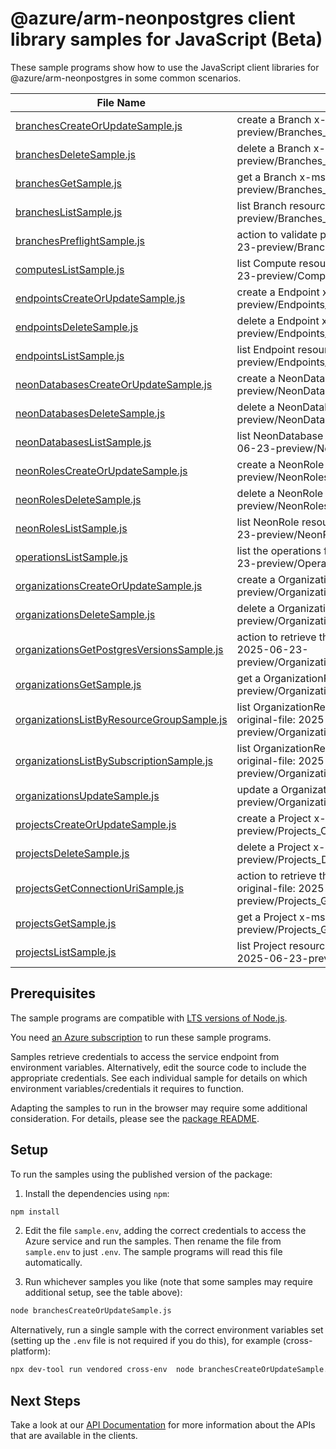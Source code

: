 # @azure/arm-neonpostgres client library samples for JavaScript (Beta)

These sample programs show how to use the JavaScript client libraries for @azure/arm-neonpostgres in some common scenarios.

| **File Name**                                                                       | **Description**                                                                                                                                    |
| ----------------------------------------------------------------------------------- | -------------------------------------------------------------------------------------------------------------------------------------------------- |
| [branchesCreateOrUpdateSample.js][branchescreateorupdatesample]                     | create a Branch x-ms-original-file: 2025-06-23-preview/Branches_CreateOrUpdate_MaximumSet_Gen.json                                                 |
| [branchesDeleteSample.js][branchesdeletesample]                                     | delete a Branch x-ms-original-file: 2025-06-23-preview/Branches_Delete_MaximumSet_Gen.json                                                         |
| [branchesGetSample.js][branchesgetsample]                                           | get a Branch x-ms-original-file: 2025-06-23-preview/Branches_Get_MaximumSet_Gen.json                                                               |
| [branchesListSample.js][brancheslistsample]                                         | list Branch resources by Project x-ms-original-file: 2025-06-23-preview/Branches_List_MaximumSet_Gen.json                                          |
| [branchesPreflightSample.js][branchespreflightsample]                               | action to validate preflight checks. x-ms-original-file: 2025-06-23-preview/Branches_Preflight_Database_Gen.json                                   |
| [computesListSample.js][computeslistsample]                                         | list Compute resources by Branch x-ms-original-file: 2025-06-23-preview/Computes_List_MaximumSet_Gen.json                                          |
| [endpointsCreateOrUpdateSample.js][endpointscreateorupdatesample]                   | create a Endpoint x-ms-original-file: 2025-06-23-preview/Endpoints_CreateOrUpdate_MaximumSet_Gen.json                                              |
| [endpointsDeleteSample.js][endpointsdeletesample]                                   | delete a Endpoint x-ms-original-file: 2025-06-23-preview/Endpoints_Delete_MaximumSet_Gen.json                                                      |
| [endpointsListSample.js][endpointslistsample]                                       | list Endpoint resources by Branch x-ms-original-file: 2025-06-23-preview/Endpoints_List_MaximumSet_Gen.json                                        |
| [neonDatabasesCreateOrUpdateSample.js][neondatabasescreateorupdatesample]           | create a NeonDatabase x-ms-original-file: 2025-06-23-preview/NeonDatabases_CreateOrUpdate_MaximumSet_Gen.json                                      |
| [neonDatabasesDeleteSample.js][neondatabasesdeletesample]                           | delete a NeonDatabase x-ms-original-file: 2025-06-23-preview/NeonDatabases_Delete_MaximumSet_Gen.json                                              |
| [neonDatabasesListSample.js][neondatabaseslistsample]                               | list NeonDatabase resources by Branch x-ms-original-file: 2025-06-23-preview/NeonDatabases_List_MaximumSet_Gen.json                                |
| [neonRolesCreateOrUpdateSample.js][neonrolescreateorupdatesample]                   | create a NeonRole x-ms-original-file: 2025-06-23-preview/NeonRoles_CreateOrUpdate_MaximumSet_Gen.json                                              |
| [neonRolesDeleteSample.js][neonrolesdeletesample]                                   | delete a NeonRole x-ms-original-file: 2025-06-23-preview/NeonRoles_Delete_MaximumSet_Gen.json                                                      |
| [neonRolesListSample.js][neonroleslistsample]                                       | list NeonRole resources by Branch x-ms-original-file: 2025-06-23-preview/NeonRoles_List_MaximumSet_Gen.json                                        |
| [operationsListSample.js][operationslistsample]                                     | list the operations for the provider x-ms-original-file: 2025-06-23-preview/Operations_List_MaximumSet_Gen.json                                    |
| [organizationsCreateOrUpdateSample.js][organizationscreateorupdatesample]           | create a OrganizationResource x-ms-original-file: 2025-06-23-preview/Organizations_CreateOrUpdate_MaximumSet_Gen.json                              |
| [organizationsDeleteSample.js][organizationsdeletesample]                           | delete a OrganizationResource x-ms-original-file: 2025-06-23-preview/Organizations_Delete_MaximumSet_Gen.json                                      |
| [organizationsGetPostgresVersionsSample.js][organizationsgetpostgresversionssample] | action to retrieve the PostgreSQL versions. x-ms-original-file: 2025-06-23-preview/Organizations_GetPostgresVersions_MaximumSet_Gen.json           |
| [organizationsGetSample.js][organizationsgetsample]                                 | get a OrganizationResource x-ms-original-file: 2025-06-23-preview/Organizations_Get_MaximumSet_Gen.json                                            |
| [organizationsListByResourceGroupSample.js][organizationslistbyresourcegroupsample] | list OrganizationResource resources by resource group x-ms-original-file: 2025-06-23-preview/Organizations_ListByResourceGroup_MaximumSet_Gen.json |
| [organizationsListBySubscriptionSample.js][organizationslistbysubscriptionsample]   | list OrganizationResource resources by subscription ID x-ms-original-file: 2025-06-23-preview/Organizations_ListBySubscription_MaximumSet_Gen.json |
| [organizationsUpdateSample.js][organizationsupdatesample]                           | update a OrganizationResource x-ms-original-file: 2025-06-23-preview/Organizations_Update_MaximumSet_Gen.json                                      |
| [projectsCreateOrUpdateSample.js][projectscreateorupdatesample]                     | create a Project x-ms-original-file: 2025-06-23-preview/Projects_CreateOrUpdate_MaximumSet_Gen.json                                                |
| [projectsDeleteSample.js][projectsdeletesample]                                     | delete a Project x-ms-original-file: 2025-06-23-preview/Projects_Delete_MaximumSet_Gen.json                                                        |
| [projectsGetConnectionUriSample.js][projectsgetconnectionurisample]                 | action to retrieve the connection URI for the Neon Database. x-ms-original-file: 2025-06-23-preview/Projects_GetConnectionUri_MaximumSet_Gen.json  |
| [projectsGetSample.js][projectsgetsample]                                           | get a Project x-ms-original-file: 2025-06-23-preview/Projects_Get_MaximumSet_Gen.json                                                              |
| [projectsListSample.js][projectslistsample]                                         | list Project resources by OrganizationResource x-ms-original-file: 2025-06-23-preview/Projects_List_MaximumSet_Gen.json                            |

## Prerequisites

The sample programs are compatible with [LTS versions of Node.js](https://github.com/nodejs/release#release-schedule).

You need [an Azure subscription][freesub] to run these sample programs.

Samples retrieve credentials to access the service endpoint from environment variables. Alternatively, edit the source code to include the appropriate credentials. See each individual sample for details on which environment variables/credentials it requires to function.

Adapting the samples to run in the browser may require some additional consideration. For details, please see the [package README][package].

## Setup

To run the samples using the published version of the package:

1. Install the dependencies using `npm`:

```bash
npm install
```

2. Edit the file `sample.env`, adding the correct credentials to access the Azure service and run the samples. Then rename the file from `sample.env` to just `.env`. The sample programs will read this file automatically.

3. Run whichever samples you like (note that some samples may require additional setup, see the table above):

```bash
node branchesCreateOrUpdateSample.js
```

Alternatively, run a single sample with the correct environment variables set (setting up the `.env` file is not required if you do this), for example (cross-platform):

```bash
npx dev-tool run vendored cross-env  node branchesCreateOrUpdateSample.js
```

## Next Steps

Take a look at our [API Documentation][apiref] for more information about the APIs that are available in the clients.

[branchescreateorupdatesample]: https://github.com/Azure/azure-sdk-for-js/blob/main/sdk/neonpostgres/arm-neonpostgres/samples/v2-beta/javascript/branchesCreateOrUpdateSample.js
[branchesdeletesample]: https://github.com/Azure/azure-sdk-for-js/blob/main/sdk/neonpostgres/arm-neonpostgres/samples/v2-beta/javascript/branchesDeleteSample.js
[branchesgetsample]: https://github.com/Azure/azure-sdk-for-js/blob/main/sdk/neonpostgres/arm-neonpostgres/samples/v2-beta/javascript/branchesGetSample.js
[brancheslistsample]: https://github.com/Azure/azure-sdk-for-js/blob/main/sdk/neonpostgres/arm-neonpostgres/samples/v2-beta/javascript/branchesListSample.js
[branchespreflightsample]: https://github.com/Azure/azure-sdk-for-js/blob/main/sdk/neonpostgres/arm-neonpostgres/samples/v2-beta/javascript/branchesPreflightSample.js
[computeslistsample]: https://github.com/Azure/azure-sdk-for-js/blob/main/sdk/neonpostgres/arm-neonpostgres/samples/v2-beta/javascript/computesListSample.js
[endpointscreateorupdatesample]: https://github.com/Azure/azure-sdk-for-js/blob/main/sdk/neonpostgres/arm-neonpostgres/samples/v2-beta/javascript/endpointsCreateOrUpdateSample.js
[endpointsdeletesample]: https://github.com/Azure/azure-sdk-for-js/blob/main/sdk/neonpostgres/arm-neonpostgres/samples/v2-beta/javascript/endpointsDeleteSample.js
[endpointslistsample]: https://github.com/Azure/azure-sdk-for-js/blob/main/sdk/neonpostgres/arm-neonpostgres/samples/v2-beta/javascript/endpointsListSample.js
[neondatabasescreateorupdatesample]: https://github.com/Azure/azure-sdk-for-js/blob/main/sdk/neonpostgres/arm-neonpostgres/samples/v2-beta/javascript/neonDatabasesCreateOrUpdateSample.js
[neondatabasesdeletesample]: https://github.com/Azure/azure-sdk-for-js/blob/main/sdk/neonpostgres/arm-neonpostgres/samples/v2-beta/javascript/neonDatabasesDeleteSample.js
[neondatabaseslistsample]: https://github.com/Azure/azure-sdk-for-js/blob/main/sdk/neonpostgres/arm-neonpostgres/samples/v2-beta/javascript/neonDatabasesListSample.js
[neonrolescreateorupdatesample]: https://github.com/Azure/azure-sdk-for-js/blob/main/sdk/neonpostgres/arm-neonpostgres/samples/v2-beta/javascript/neonRolesCreateOrUpdateSample.js
[neonrolesdeletesample]: https://github.com/Azure/azure-sdk-for-js/blob/main/sdk/neonpostgres/arm-neonpostgres/samples/v2-beta/javascript/neonRolesDeleteSample.js
[neonroleslistsample]: https://github.com/Azure/azure-sdk-for-js/blob/main/sdk/neonpostgres/arm-neonpostgres/samples/v2-beta/javascript/neonRolesListSample.js
[operationslistsample]: https://github.com/Azure/azure-sdk-for-js/blob/main/sdk/neonpostgres/arm-neonpostgres/samples/v2-beta/javascript/operationsListSample.js
[organizationscreateorupdatesample]: https://github.com/Azure/azure-sdk-for-js/blob/main/sdk/neonpostgres/arm-neonpostgres/samples/v2-beta/javascript/organizationsCreateOrUpdateSample.js
[organizationsdeletesample]: https://github.com/Azure/azure-sdk-for-js/blob/main/sdk/neonpostgres/arm-neonpostgres/samples/v2-beta/javascript/organizationsDeleteSample.js
[organizationsgetpostgresversionssample]: https://github.com/Azure/azure-sdk-for-js/blob/main/sdk/neonpostgres/arm-neonpostgres/samples/v2-beta/javascript/organizationsGetPostgresVersionsSample.js
[organizationsgetsample]: https://github.com/Azure/azure-sdk-for-js/blob/main/sdk/neonpostgres/arm-neonpostgres/samples/v2-beta/javascript/organizationsGetSample.js
[organizationslistbyresourcegroupsample]: https://github.com/Azure/azure-sdk-for-js/blob/main/sdk/neonpostgres/arm-neonpostgres/samples/v2-beta/javascript/organizationsListByResourceGroupSample.js
[organizationslistbysubscriptionsample]: https://github.com/Azure/azure-sdk-for-js/blob/main/sdk/neonpostgres/arm-neonpostgres/samples/v2-beta/javascript/organizationsListBySubscriptionSample.js
[organizationsupdatesample]: https://github.com/Azure/azure-sdk-for-js/blob/main/sdk/neonpostgres/arm-neonpostgres/samples/v2-beta/javascript/organizationsUpdateSample.js
[projectscreateorupdatesample]: https://github.com/Azure/azure-sdk-for-js/blob/main/sdk/neonpostgres/arm-neonpostgres/samples/v2-beta/javascript/projectsCreateOrUpdateSample.js
[projectsdeletesample]: https://github.com/Azure/azure-sdk-for-js/blob/main/sdk/neonpostgres/arm-neonpostgres/samples/v2-beta/javascript/projectsDeleteSample.js
[projectsgetconnectionurisample]: https://github.com/Azure/azure-sdk-for-js/blob/main/sdk/neonpostgres/arm-neonpostgres/samples/v2-beta/javascript/projectsGetConnectionUriSample.js
[projectsgetsample]: https://github.com/Azure/azure-sdk-for-js/blob/main/sdk/neonpostgres/arm-neonpostgres/samples/v2-beta/javascript/projectsGetSample.js
[projectslistsample]: https://github.com/Azure/azure-sdk-for-js/blob/main/sdk/neonpostgres/arm-neonpostgres/samples/v2-beta/javascript/projectsListSample.js
[apiref]: https://learn.microsoft.com/javascript/api/@azure/arm-neonpostgres?view=azure-node-preview
[freesub]: https://azure.microsoft.com/free/
[package]: https://github.com/Azure/azure-sdk-for-js/tree/main/sdk/neonpostgres/arm-neonpostgres/README.md
